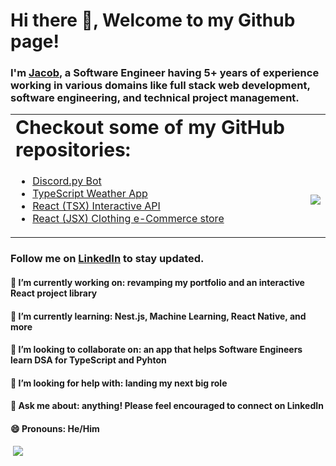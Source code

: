 # Hi there 👋, Welcome to my Github page!</h2>
### I'm <a href = "https://jgiamanco.verccel.app">Jacob</a>, a Software Engineer having 5+ years of experience working in various domains like full stack web development, software engineering, and technical project management.

<table border="0">
 <tr>
    <td><b style="font-size:30px">Checkout some of my GitHub repositories:</b></td>
    <td></td>
 </tr>
 <tr>
    <td>
      <ul>
        <li><a href = "https://github.com/jgiamanco/discord_bot">Discord.py Bot</a></li>
        <li><a href = "https://github.com/jgiamanco/weather-2.0">TypeScript Weather App</a></li>
        <li><a href = "https://github.com/jgiamanco/nfl-rosters">React (TSX) Interactive API</a></li>
        <li><a href = "https://github.com/jgiamanco/crwn-clothing">React (JSX) Clothing e-Commerce store</a></li>
      </ul>
    </td>
    <td><img align="center" src="https://github-readme-stats.vercel.app/api/top-langs/?username=jgiamanco&layout=compact&hide_border=true&&langs_count=10&show_icons=true&theme=transparent" /></td>
 </tr>
</table>

### Follow me on <a href="https://www.linkedin.com/in/jacob-giamanco/">LinkedIn</a> to stay updated.
  
#### 🔭 **I’m currently working on:** revamping my portfolio and an interactive React project library
#### 🌱 **I’m currently learning:** Nest.js, Machine Learning, React Native, and more
#### 👯 **I’m looking to collaborate on:** an app that helps Software Engineers learn DSA for TypeScript and Pyhton
#### 🤔 **I’m looking for help with:** landing my next big role
#### 💬 **Ask me about:** anything! Please feel encouraged to connect on LinkedIn
#### 😄 **Pronouns:** He/Him

&nbsp;![](https://komarev.com/ghpvc/?username=jgiamanco&color=brightgreen)
<!-- <p>&nbsp;<img align="center" src="https://github-readme-stats.vercel.app/api?username=jgiamanco&show_icons=true&locale=en" alt="jgiamanco" />
</p> -->


<!--
**jgiamanco/jgiamanco** is a ✨ _special_ ✨ repository because its `README.md` (this file) appears on your GitHub profile.

Here are some ideas to get you started:

- 🔭 I’m currently working on ...
- 🌱 I’m currently learning ...
- 👯 I’m looking to collaborate on ...
- 🤔 I’m looking for help with ...
- 💬 Ask me about ...
- 📫 How to reach me: ...
- 😄 Pronouns: ...
- ⚡ Fun fact: ...
-->
